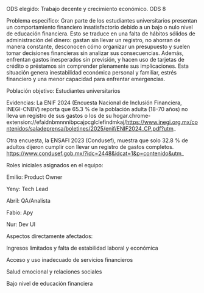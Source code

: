 ODS elegido: 
Trabajo decente y crecimiento económico.  ODS 8


Problema específico: Gran parte de los estudiantes universitarios presentan un comportamiento financiero insatisfactorio debido a un bajo o nulo nivel de educación financiera. Esto se traduce en una falta de hábitos sólidos de administración del dinero: gastan sin llevar un registro, no ahorran de manera constante, desconocen cómo organizar un presupuesto y suelen tomar decisiones financieras sin analizar sus consecuencias. Además, enfrentan gastos inesperados sin previsión, y hacen uso de tarjetas de crédito o préstamos sin comprender plenamente sus implicaciones. Esta situación genera inestabilidad económica personal y familiar, estrés financiero y una menor capacidad para enfrentar emergencias.

Población objetivo: Estudiantes universitarios

Evidencias: La ENIF 2024 (Encuesta Nacional de Inclusión Financiera, INEGI-CNBV) reporta que 65.3 % de la población adulta (18-70 años) no lleva un registro de sus gastos o los de su hogar.chrome-extension://efaidnbmnnnibpcajpcglclefindmkaj/https://www.inegi.org.mx/contenidos/saladeprensa/boletines/2025/enif/ENIF2024_CP.pdf?utm_

Otra encuesta, la ENSAFI 2023 (Condusef), muestra que solo 32.8 % de adultos dijeron cumplir con llevar un registro de gastos completos. https://www.condusef.gob.mx/?idc=2448&idcat=1&p=contenido&utm_


Roles iniciales asignados en el equipo:

Emilio: Product Owner

Yeny: Tech Lead

Abril: QA/Analista

Fabio: Apy 

Nur: Dev UI

Aspectos directamente afectados: 

Ingresos limitados y falta de estabilidad laboral y económica

Acceso y uso inadecuado de servicios financieros

Salud emocional y relaciones sociales

Bajo nivel de educación financiera
